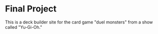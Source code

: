 # Final Project

This is a deck builder site for the card game "duel monsters" from a show called "Yu-Gi-Oh."
